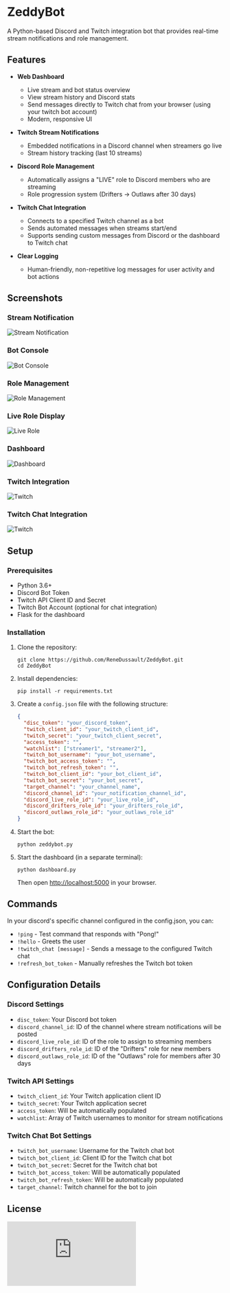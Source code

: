 # ZeddyBot

A Python-based Discord and Twitch integration bot that provides real-time stream notifications and role management.

## Features

- **Web Dashboard**
  - Live stream and bot status overview
  - View stream history and Discord stats
  - Send messages directly to Twitch chat from your browser (using your twitch bot account)
  - Modern, responsive UI

- **Twitch Stream Notifications**
  - Embedded notifications in a Discord channel when streamers go live
  - Stream history tracking (last 10 streams)

- **Discord Role Management**
  - Automatically assigns a "LIVE" role to Discord members who are streaming
  - Role progression system (Drifters → Outlaws after 30 days)

- **Twitch Chat Integration**
  - Connects to a specified Twitch channel as a bot
  - Sends automated messages when streams start/end
  - Supports sending custom messages from Discord or the dashboard to Twitch chat

- **Clear Logging**
  - Human-friendly, non-repetitive log messages for user activity and bot actions

## Screenshots

### Stream Notification
![Stream Notification](https://github.com/ReneDussault/ZeddyBot/blob/main/screenshots/notif.png)

### Bot Console
![Bot Console](https://github.com/ReneDussault/ZeddyBot/blob/main/screenshots/terminal.png)

### Role Management
![Role Management](https://github.com/ReneDussault/ZeddyBot/blob/main/screenshots/live_role.png)

### Live Role Display
![Live Role](https://github.com/ReneDussault/ZeddyBot/blob/main/screenshots/live.bmp)

### Dashboard
![Dashboard](https://github.com/ReneDussault/ZeddyBot/blob/main/screenshots/dashandchat.png)

### Twitch Integration
![Twitch](https://github.com/ReneDussault/ZeddyBot/blob/main/screenshots/twitch.png)

### Twitch Chat Integration
![Twitch](https://github.com/ReneDussault/ZeddyBot/blob/main/screenshots/twitchchat.png)

## Setup

### Prerequisites
- Python 3.6+
- Discord Bot Token
- Twitch API Client ID and Secret
- Twitch Bot Account (optional for chat integration)
- Flask for the dashboard

### Installation

1. Clone the repository:
   ```
   git clone https://github.com/ReneDussault/ZeddyBot.git
   cd ZeddyBot
   ```

2. Install dependencies:
   ```
   pip install -r requirements.txt
   ```

3. Create a `config.json` file with the following structure:
   ```json
   {
     "disc_token": "your_discord_token",
     "twitch_client_id": "your_twitch_client_id",
     "twitch_secret": "your_twitch_client_secret",
     "access_token": "",
     "watchlist": ["streamer1", "streamer2"],
     "twitch_bot_username": "your_bot_username",
     "twitch_bot_access_token": "",
     "twitch_bot_refresh_token": "",
     "twitch_bot_client_id": "your_bot_client_id",
     "twitch_bot_secret": "your_bot_secret",
     "target_channel": "your_channel_name",
     "discord_channel_id": "your_notification_channel_id",
     "discord_live_role_id": "your_live_role_id",
     "discord_drifters_role_id": "your_drifters_role_id",
     "discord_outlaws_role_id": "your_outlaws_role_id"
   }
   ```

4. Start the bot:
    ```
    python zeddybot.py
    ```

5. Start the dashboard (in a separate terminal):
    ```
    python dashboard.py
    ```
    Then open [http://localhost:5000](http://localhost:5000) in your browser.

## Commands
In your discord's specific channel configured in the config.json, you can:
- `!ping` - Test command that responds with "Pong!"
- `!hello` - Greets the user
- `!twitch_chat [message]` - Sends a message to the configured Twitch chat
- `!refresh_bot_token` - Manually refreshes the Twitch bot token

## Configuration Details

### Discord Settings
- `disc_token`: Your Discord bot token
- `discord_channel_id`: ID of the channel where stream notifications will be posted
- `discord_live_role_id`: ID of the role to assign to streaming members
- `discord_drifters_role_id`: ID of the "Drifters" role for new members
- `discord_outlaws_role_id`: ID of the "Outlaws" role for members after 30 days

### Twitch API Settings
- `twitch_client_id`: Your Twitch application client ID
- `twitch_secret`: Your Twitch application secret
- `access_token`: Will be automatically populated
- `watchlist`: Array of Twitch usernames to monitor for stream notifications

### Twitch Chat Bot Settings
- `twitch_bot_username`: Username for the Twitch chat bot
- `twitch_bot_client_id`: Client ID for the Twitch chat bot
- `twitch_bot_secret`: Secret for the Twitch chat bot
- `twitch_bot_access_token`: Will be automatically populated
- `twitch_bot_refresh_token`: Will be automatically populated
- `target_channel`: Twitch channel for the bot to join

## License

![MIT License](https://github.com/ReneDussault/ZeddyBot/blob/main/LICENSE.txt)

